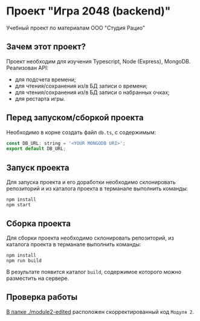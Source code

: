# Проект "Игра 2048 (backend)"
Учебный проект по материалам ООО "Студия Рацио"

## Зачем этот проект?
Проект необходим для изучения Typescript, Node (Express), MongoDB. Реализован API:
- для подсчета времени;
- для чтения/сохранения из/в БД записи о времени;
- для чтения/сохранения из/в БД записи о набранных очках;
- для рестарта игры.

## Перед запуском/сборкой проекта
Необходимо в корне создать файл `db.ts`, с содержимым:
```javascript
const DB_URL: string = '<YOUR MONGODB URI>';
export default DB_URL;
```

## Запуск проекта
Для запуска проекта и его доработки необходимо склонировать репозиторий и из каталога проекта в терманале выполнить команды:
```ssh
npm install
npm start
```

## Сборка проекта
Для сборки проекта необходимо склонировать репозиторий, из каталога проекта в терманале выполнить команды:
```ssh
npm install
npm run build
```
В результате появится каталог `build`, содержимое которого можно разместить на сервере.

## Проверка работы
[В папке ./module2-edited](https://github.com/gruv19/ratio-training/tree/master/module3/module2-edited) расположен скорректированный код `Модуля 2`.
